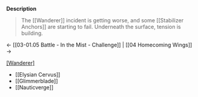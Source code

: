 **Description**
> The [[Wanderer]] incident is getting worse, and some [[Stabilizer Anchors]] are starting to fail. Underneath the surface, tension is building.

← [[03-01.05 Battle - In the Mist - Challenge]] | [[04 Homecoming Wings]] →

[[Wanderer]](s)
* [[Elysian Cervus]]
* [[Glimmerblade]]
* [[Nauticverge]]